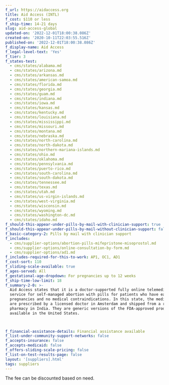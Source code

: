 ```yaml
---
f_url: https://aidaccess.org
title: Aid Access (INTL)
f_cost: $110 or less
f_ship-time: 14-21 days
slug: aid-access-global
updated-on: '2022-12-01T18:00:38.086Z'
created-on: '2020-10-11T22:03:55.516Z'
published-on: '2022-12-01T18:00:38.086Z'
f_display-name: Aid Access
f_legal-level-text: 'Yes'
f_tier: 3
f_states-test:
  - cms/states/alabama.md
  - cms/states/arizona.md
  - cms/states/arkansas.md
  - cms/states/american-samoa.md
  - cms/states/florida.md
  - cms/states/georgia.md
  - cms/states/guam.md
  - cms/states/indiana.md
  - cms/states/iowa.md
  - cms/states/kansas.md
  - cms/states/kentucky.md
  - cms/states/louisiana.md
  - cms/states/mississippi.md
  - cms/states/missouri.md
  - cms/states/montana.md
  - cms/states/nebraska.md
  - cms/states/north-carolina.md
  - cms/states/north-dakota.md
  - cms/states/northern-mariana-islands.md
  - cms/states/ohio.md
  - cms/states/oklahoma.md
  - cms/states/pennsylvania.md
  - cms/states/puerto-rico.md
  - cms/states/south-carolina.md
  - cms/states/south-dakota.md
  - cms/states/tennessee.md
  - cms/states/texas.md
  - cms/states/utah.md
  - cms/states/us-virgin-islands.md
  - cms/states/west-virginia.md
  - cms/states/wisconsin.md
  - cms/states/wyoming.md
  - cms/states/washington-dc.md
  - cms/states/idaho.md
f_should-this-appear-under-pills-by-mail-with-clinician-support: true
f_should-this-appear-under-pills-by-mail-without-clinician-support: false
f_basic-category-2: Pills by mail with clinician support
f_includes:
  - cms/supplier-options/abortion-pills-mifepristone-misoprostol.md
  - cms/supplier-options/online-consultation-by-form.md
  - cms/supplier-options/ad1.md
f_includes-required-for-this-to-work: AP1, OC1, AD1
f_cost-sort: 110
f_sliding-scale-available: true
f_ages-served: All
f_gestational-age-dropdown: For pregnancies up to 12 weeks
f_ship-time-low-limit: 18
f_summary-2-0: >-
  Aid Access states that it is a doctor-supported fully online telemedicine
  service for self-managed abortion with pills for patients who have early
  pregnancies and no medical contraindications. In this state, the medications
  are prescribed by a licensed doctor in Amsterdam and shipped from a reputable
  pharmacy in India. They are generic versions of the FDA-approved products
  available in the United States.


  ‍
f_financial-assistance-details: Financial assistance available
f_list-under-community-support-networks: false
f_accepts-insurance: false
f_accepts-medicaid: false
f_offers-sliding-scale-pricing: false
f_list-on-test-results-page: false
layout: '[suppliers].html'
tags: suppliers
---
```


The fee can be discounted based on need.
